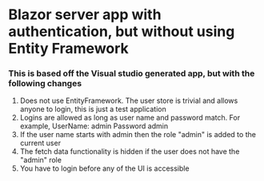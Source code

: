 # Blazor server app with authentication, but without using Entity Framework

### This is based off the Visual studio generated app, but with the following changes

1. Does not use EntityFramework. The user store is trivial and allows anyone to login, this is just a test application
2. Logins are allowed as long as user name and password match. For example, UserName: admin Password admin
3. If the user name starts with admin then the role "admin" is added to the current user 
4. The fetch data functionality is hidden if the user does not have the "admin" role 
5. You have to login before any of the UI is accessible

